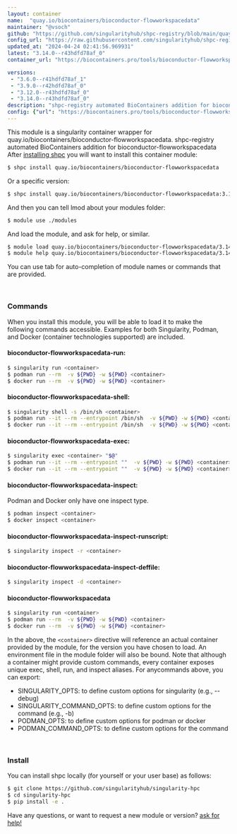 ```yaml
---
layout: container
name:  "quay.io/biocontainers/bioconductor-flowworkspacedata"
maintainer: "@vsoch"
github: "https://github.com/singularityhub/shpc-registry/blob/main/quay.io/biocontainers/bioconductor-flowworkspacedata/container.yaml"
config_url: "https://raw.githubusercontent.com/singularityhub/shpc-registry/main/quay.io/biocontainers/bioconductor-flowworkspacedata/container.yaml"
updated_at: "2024-04-24 02:41:56.969931"
latest: "3.14.0--r43hdfd78af_0"
container_url: "https://biocontainers.pro/tools/bioconductor-flowworkspacedata"

versions:
 - "3.6.0--r41hdfd78af_1"
 - "3.9.0--r42hdfd78af_0"
 - "3.12.0--r43hdfd78af_0"
 - "3.14.0--r43hdfd78af_0"
description: "shpc-registry automated BioContainers addition for bioconductor-flowworkspacedata"
config: {"url": "https://biocontainers.pro/tools/bioconductor-flowworkspacedata", "maintainer": "@vsoch", "description": "shpc-registry automated BioContainers addition for bioconductor-flowworkspacedata", "latest": {"3.14.0--r43hdfd78af_0": "sha256:6c8f11417fb59b4fabe5887e7e3fee8d6f8b1700d83ba389ceb67f9a7e2b0b85"}, "tags": {"3.6.0--r41hdfd78af_1": "sha256:4f8496f23f44f0f04c0c976ee16f9860df9cfeee70288f305741f8e69f4e4c4c", "3.9.0--r42hdfd78af_0": "sha256:34ba28c8388b3b26eb6da7889936328f325424e412079a49470247f965d4ca9f", "3.12.0--r43hdfd78af_0": "sha256:2e4519b3ac7dc8c8c98fac3b56409f6dab25e993859c4bb0e9127dbbb2a2db92", "3.14.0--r43hdfd78af_0": "sha256:6c8f11417fb59b4fabe5887e7e3fee8d6f8b1700d83ba389ceb67f9a7e2b0b85"}, "docker": "quay.io/biocontainers/bioconductor-flowworkspacedata"}
---
```


This module is a singularity container wrapper for quay.io/biocontainers/bioconductor-flowworkspacedata.
shpc-registry automated BioContainers addition for bioconductor-flowworkspacedata
After [installing shpc](#install) you will want to install this container module:


```bash
$ shpc install quay.io/biocontainers/bioconductor-flowworkspacedata
```

Or a specific version:

```bash
$ shpc install quay.io/biocontainers/bioconductor-flowworkspacedata:3.14.0--r43hdfd78af_0
```

And then you can tell lmod about your modules folder:

```bash
$ module use ./modules
```

And load the module, and ask for help, or similar.

```bash
$ module load quay.io/biocontainers/bioconductor-flowworkspacedata/3.14.0--r43hdfd78af_0
$ module help quay.io/biocontainers/bioconductor-flowworkspacedata/3.14.0--r43hdfd78af_0
```

You can use tab for auto-completion of module names or commands that are provided.

<br>

### Commands

When you install this module, you will be able to load it to make the following commands accessible.
Examples for both Singularity, Podman, and Docker (container technologies supported) are included.

#### bioconductor-flowworkspacedata-run:

```bash
$ singularity run <container>
$ podman run --rm  -v ${PWD} -w ${PWD} <container>
$ docker run --rm  -v ${PWD} -w ${PWD} <container>
```

#### bioconductor-flowworkspacedata-shell:

```bash
$ singularity shell -s /bin/sh <container>
$ podman run --it --rm --entrypoint /bin/sh  -v ${PWD} -w ${PWD} <container>
$ docker run --it --rm --entrypoint /bin/sh  -v ${PWD} -w ${PWD} <container>
```

#### bioconductor-flowworkspacedata-exec:

```bash
$ singularity exec <container> "$@"
$ podman run --it --rm --entrypoint ""  -v ${PWD} -w ${PWD} <container> "$@"
$ docker run --it --rm --entrypoint ""  -v ${PWD} -w ${PWD} <container> "$@"
```

#### bioconductor-flowworkspacedata-inspect:

Podman and Docker only have one inspect type.

```bash
$ podman inspect <container>
$ docker inspect <container>
```

#### bioconductor-flowworkspacedata-inspect-runscript:

```bash
$ singularity inspect -r <container>
```

#### bioconductor-flowworkspacedata-inspect-deffile:

```bash
$ singularity inspect -d <container>
```



#### bioconductor-flowworkspacedata

```bash
$ singularity run <container>
$ podman run --rm  -v ${PWD} -w ${PWD} <container>
$ docker run --rm  -v ${PWD} -w ${PWD} <container>
```


In the above, the `<container>` directive will reference an actual container provided
by the module, for the version you have chosen to load. An environment file in the
module folder will also be bound. Note that although a container
might provide custom commands, every container exposes unique exec, shell, run, and
inspect aliases. For anycommands above, you can export:

 - SINGULARITY_OPTS: to define custom options for singularity (e.g., --debug)
 - SINGULARITY_COMMAND_OPTS: to define custom options for the command (e.g., -b)
 - PODMAN_OPTS: to define custom options for podman or docker
 - PODMAN_COMMAND_OPTS: to define custom options for the command

<br>

### Install

You can install shpc locally (for yourself or your user base) as follows:

```bash
$ git clone https://github.com/singularityhub/singularity-hpc
$ cd singularity-hpc
$ pip install -e .
```

Have any questions, or want to request a new module or version? [ask for help!](https://github.com/singularityhub/singularity-hpc/issues)